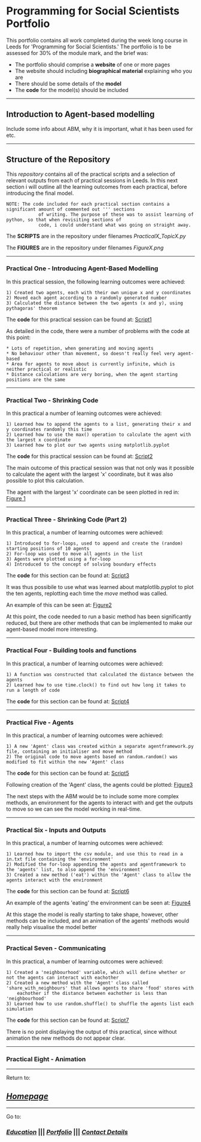 # Programming for Social Scientists Portfolio

This portfolio contains all work completed during the week long course in Leeds for 'Programming for Social Scientists.' 
The portfolio is to be assessed for 30% of the module mark, and the brief was:
  - The portfolio should comprise a **website** of one or more pages
  - The website should including **biographical material** explaining who you are
  - There should be some details of the **model**
  - The **code** for the model(s) should be included
  
  ---
  ## Introduction to Agent-based modelling
  
  Include some info about ABM, why it is important, what it has been used for etc.
  
  
  ---
  ## Structure of the Repository
  
  This *repository* contains all of the practical scripts and a selection of relevant outputs from each of practical sessions in Leeds.
  In this next section i will outline all the learning outcomes from each practical, before introducing the final model.
  
    NOTE: The code included for each practical section contains a significant amount of commented out ''' sections 
                of writing. The purpose of these was to assist learning of python, so that when revisiting sections of 
                code, i could understand what was going on straight away.
   
  The **SCRIPTS** are in the repository under filenames *PracticalX_TopicX.py*
  
  The **FIGURES** are in the repository under filenames *FigureX.png*
  
  ---
  ### Practical One - Introducing Agent-Based Modelling
  
  In this practical session, the following learning outcomes were achieved:
  
    1) Created two agents, each with their own unique x and y coordinates
    2) Moved each agent according to a randomly generated number
    3) Calculated the distance between the two agents (x and y), using pythagoras' theorem
    
  The **code** for this practical session can be found at: [Script1](Practical1_ABMintro.py)
  
  As detailed in the code, there were a number of problems with the code at this point:    
  
    * Lots of repetition, when generating and moving agents
    * No behaviour other than movement, so doesn't really feel very agent-based
    * Area for agents to move about is currently infinite, which is neither practical or realistic
    * Distance calculations are very boring, when the agent starting positions are the same
    
   ---
   ### Practical Two - Shrinking Code
   
   In this practical a number of learning outcomes were achieved:
   
    1) Learned how to append the agents to a list, generating their x and y coordinates randomly this time
    2) Learned how to use the max() operation to calculate the agent with the largest x coordinate
    3) Learned how to plot our two agents using matplotlib.pyplot
    
   The **code** for this practical session can be found at: [Script2](Practical2_ShrinkingCode.py)
   
   The main outcome of this practical session was that not only was it possible to calculate the agent with the largest 'x' coordinate,
   but it was also possible to plot this calculation.
   
   The agent with the largest 'x' coordinate can be seen plotted in red in: [Figure 1](Figure1.png)
   
   ---
   ### Practical Three - Shrinking Code (Part 2)
   
   In this practical, a number of learning outcomes were achieved:
   
    1) Introduced to for-loops, used to append and create the (random) starting positions of 10 agents
    2) For-loop was used to move all agents in the list
    3) Agents were plotted using a for-loop
    4) Introduced to the concept of solving boundary effects
    
   The **code** for this section can be found at: [Script3](Practical3_ShrinkingCode2.py)
   
   It was thus possibile to use what was learned about matplotlib.pyplot to plot the ten agents, replotting each time the *move* method
   was called. 
   
   An example of this can be seen at: [Figure2](Figure2.png)
   
   At this point, the code needed to run a basic method has been significantly reduced, but there are other methods that can be 
   implemented to make our agent-based model more interesting.
   
   ---
   ### Practical Four - Building tools and functions
   
   In this practical, a number of learning outcomes were achieved: 
   
    1) A function was constructed that calculated the distance between the agents 
    2) Learned how to use time.clock() to find out how long it takes to run a length of code
    
   The **code** for this section can be found at: [Script4](Practical4_BuildingFunctions.py)
   
   ---
   ### Practical Five - Agents
   
   In this practical, a number of learning outcomes were achieved:
   
    1) A new 'Agent' class was created within a separate agentframework.py file, containing an initialiser and move method
    2) The original code to move agents based on random.random() was modified to fit within the new 'Agent' class
    
   The **code** for this section can be found at: [Script5](Practical5_Agents.py)
   
   Following creation of the 'Agent' class, the agents could be plotted: [Figure3](Figure3.png)
   
   The next steps with the ABM would be to include some more complex methods, an environment for the agents to interact with and get the    outputs to move so we can see the model working in real-time.
   
   ---
   ### Practical Six - Inputs and Outputs
   
   In this practical, a number of learning outcomes were achieved:
   
    1) Learned how to import the csv module, and use this to read in a in.txt file containing the 'environment'
    2) Modified the for-loop appending the agents and agentframework to the 'agents' list, to also append the 'environment'
    3) Created a new method ('eat') within the 'Agent' class to allow the agents interact with the environment
    
   The **code** for this section can be found at: [Script6](Practical6_InputsOutputs.py)
   
   An example of the agents 'eating' the environment can be seen at: [Figure4](Figure4.png)
   
   At this stage the model is really starting to take shape, however, other methods can be included, and an animation of the agents'
   methods would really help visualise the model better
   
   ---
   ### Practical Seven - Communicating
   
   In this practical, a number of learning outcomes were achieved:
   
    1) Created a 'neighbourhood' variable, which will define whether or not the agents can interact with eachother
    2) Created a new method with the 'Agent' class called 'share_with_neighbours' that allows agents to share 'food' stores with 
        eachother if the distance between eachother is less than 'neighbourhood'
    3) Learned how to use random.shuffle() to shuffle the agents list each simulation
    
   The **code** for this section can be found at: [Script7](Practical7_Communicating.py)
   
   There is no point displaying the output of this practical, since without animation the new methods do not appear clear.
   
   ---
   ### Practical Eight - Animation
   
   



---

Return to:

## [*Homepage*](index.md)

---

Go to:

### [*Education*](Education.md)  |||    [*Portfolio*](AssignmentPortfolio.md)  |||   [*Contact Details*](Contact.md)
